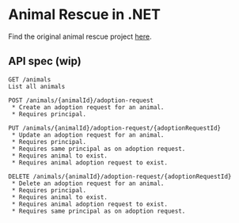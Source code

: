 # Animal Rescue in .NET

Find the original animal rescue project [here](https://github.com/spring-cloud-services-samples/animal-rescue).

## API spec (wip)
```
GET /animals
List all animals

POST /animals/{animalId}/adoption-request
 * Create an adoption request for an animal.
 * Requires principal.

PUT /animals/{animalId}/adoption-request/{adoptionRequestId}
 * Update an adoption request for an animal.
 * Requires principal.
 * Requires same principal as on adoption request.
 * Requires animal to exist.
 * Requires animal adoption request to exist.

DELETE /animals/{animalId}/adoption-request/{adoptionRequestId}
 * Delete an adoption request for an animal.
 * Requires principal.
 * Requires animal to exist.
 * Requires animal adoption request to exist.
 * Requires same principal as on adoption request.
```
